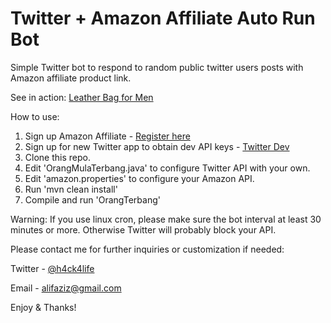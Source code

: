 # Twitter + Amazon Affiliate Auto Run Bot
Simple Twitter bot to respond to random public twitter users posts with Amazon affiliate product link.

See in action: [Leather Bag for Men](https://twitter.com/leatherbagforme/with_replies)

How to use:

1. Sign up Amazon Affiliate - [Register here](http://affiliate-program.amazon.com/?_encoding=UTF8&camp=1789&creative=9325&linkCode=ur2&tag=lebafome-20&linkId=LBMGHB7TYVUZL6KK) 
2. Sign up for new Twitter app to obtain dev API keys - [Twitter Dev](http://dev.twitter.com/apps)
3. Clone this repo.
4. Edit 'OrangMulaTerbang.java' to configure Twitter API with your own.
5. Edit 'amazon.properties' to configure your Amazon API.
6. Run 'mvn clean install'
7. Compile and run 'OrangTerbang'

Warning: If you use linux cron, please make sure the bot interval at least 30 minutes or more. Otherwise Twitter will probably block your API.

Please contact me for further inquiries or customization if needed:

Twitter - [@h4ck4life](https://twitter.com/h4ck4life)

Email - [alifaziz@gmail.com](alifaziz@gmail.com)

Enjoy & Thanks!
